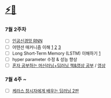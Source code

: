 # [⚡](https://github.com/hoon765/gong_dae)[🧶](https://www.duolingo.com/learn)

### 7월 2주차
- [ ] [인공신경망 RNN](https://edpuzzle.com/classes/640447277a41f443012cd58a)
- [ ] 어텐션 매커니즘 이해 [1](https://glee1228.tistory.com/3) [2](https://wikidocs.net/22893) [3](https://heekangpark.github.io/nlp/attention)
- [ ] Long Short-Term Memory (LSTM) 이해하기 [1](https://dgkim5360.tistory.com/entry/understanding-long-short-term-memory-lstm-kr)
- [ ] hyper parameter 수정 & 성능 향상
- [ ] [혼자 공부하는 머신러닝+딥러닝 책&영상 공부](https://github.com/hoon765/hg-mldl) / [영상](https://www.youtube.com/playlist?list=PLJN246lAkhQjoU0C4v8FgtbjOIXxSs_4Q)

### 7월 4주 ~
- [ ] [케라스 창시자에게 배우는 딥러닝 2판](https://github.com/hoon765/keras_dp)

